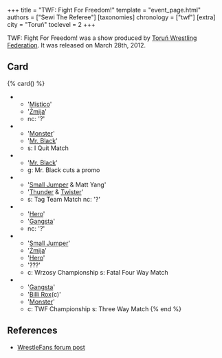 +++
title = "TWF: Fight For Freedom!"
template = "event_page.html"
authors = ["Sewi The Referee"]
[taxonomies]
chronology = ["twf"]
[extra]
city = "Toruń"
toclevel = 2
+++

TWF: Fight For Freedom! was a show produced by [Toruń Wrestling Federation](@/o/twf.md). It was released on March 28th, 2012.

## Card

{% card() %}
- - '[Mistico](@/w/mistico.md)'
  - '[Żmija](@/w/zmija.md)'
  - nc: '?'
- - '[Monster](@/w/chris-hunter.md)'
  - '[Mr. Black](@/w/mr-black.md)'
  - s: I Quit Match
- - '[Mr. Black](@/w/mr-black.md)'
  - g: Mr. Black cuts a promo
- - '[Small Jumper](@/w/small-jumper.md) & Matt Yang'
  - '[Thunder](@/w/thunder.md) & [Twister](@/w/twister.md)'
  - s: Tag Team Match
    nc: '?'
- - '[Hero](@/w/pj-blake.md)'
  - '[Gangsta](@/w/jay-revolt.md)'
  - nc: '?'
- - '[Small Jumper](@/w/small-jumper.md)'
  - '[Żmija](@/w/zmija.md)'
  - '[Hero](@/w/pj-blake.md)'
  - '???'
  - c: Wrzosy Championship
    s: Fatal Four Way Match
- - '[Gangsta](@/w/jay-revolt.md)'
  - '[Billi Rox](@/w/corin-mear.md)(c)' 
  - '[Monster](@/w/chris-hunter.md)'
  - c: TWF Championship
    s: Three Way Match
{% end %}

## References

* [WrestleFans forum post](https://wrestlefans.pl/forum/viewtopic.php?f=59&t=28746)
